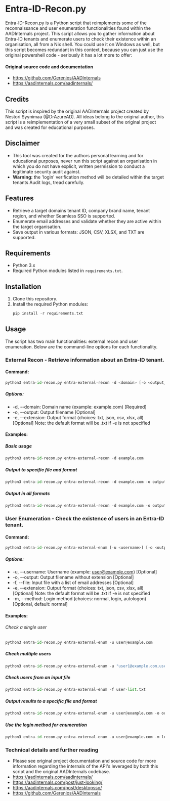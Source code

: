# Entra-ID-Recon.py
Entra-ID-Recon.py is a Python script that reimplements some of the reconnaissance and user enumeration functionalities found within the AADInternals project. This script allows you to gather information about Entra-ID tenants and enumerate users to check their existence within an organisation, all from a Nix shell. You could use it on Windows as well, but this script becomes redundant in this context, because you can just use the original powershell code - seriously it has a lot more to offer:

#### Original source code and documentation
- https://github.com/Gerenios/AADInternals
- https://aadinternals.com/aadinternals/

## Credits
This script is inspired by the original AADInternals project created by Nestori Syynimaa (@DrAzureAD). All ideas belong to the original author, this script is a reimplementation of a very small subset of the original project and was created for educational purposes.

## Disclaimer
- This tool was created for the authors personal learning and for educational purposes, never run this script against an organisation in which you do not have explicit, written permission to conduct a legitimate security audit against.
- **Warning:** the 'login' verification method will be detailed within the target tenants Audit logs, tread carefully.

## Features
- Retrieve a target domains tenant ID, company brand name, tenant region, and whether Seamless SSO is supported.
- Enumerate email addresses and validate whether they are active within the target organisation.
- Save output in various formats: JSON, CSV, XLSX, and TXT are supported.

## Requirements
- Python 3.x
- Required Python modules listed in `requirements.txt`.

## Installation
1. Clone this repository.
2. Install the required Python modules:
    ``` python
    pip install -r requirements.txt
    ```

## Usage
The script has two main functionalities: external recon and user enumeration. Below are the command-line options for each functionality.

### External Recon - Retrieve information about an Entra-ID tenant.

#### Command:
``` python
python3 entra-id-recon.py entra-external-recon -d <domain> [-o <output_file>] [-e <extension>]
```
##### Options:
- -d, --domain: Domain name (example: example.com) [Required]
- -o, --output: Output filename [Optional]
- -e, --extension: Output format (choices: txt, json, csv, xlsx, all) [Optional] Note: the default format will be .txt if -e is not specified

#### Examples:
##### Basic usage
``` python
python3 entra-id-recon.py entra-external-recon -d example.com
```

##### Output to specific file and format
``` python
python3 entra-id-recon.py entra-external-recon -d example.com -o outputfile -e json
```
##### Output in all formats
``` python
python3 entra-id-recon.py entra-external-recon -d example.com -o outputfile -e all
```
### User Enumeration - Check the existence of users in an Entra-ID tenant.

#### Command:
``` python
python3 entra-id-recon.py entra-external-enum [-u <username>] [-o <output_file>] [-f <input_file>] [-e <extension>] [-m <method>]
```
##### Options:
- -u, --username: Username (example: user@example.com) [Optional]
- -o, --output: Output filename without extension [Optional]
- -f, --file: Input file with a list of email addresses [Optional]
- -e, --extension: Output format (choices: txt, json, csv, xlsx, all) [Optional] Note: the default format will be .txt if -e is not specified
- -m, --method: Login method (choices: normal, login, autologon) [Optional, default: normal]

#### Examples:
###### Check a single user
``` python
python3 entra-id-recon.py entra-external-enum -u user@example.com
```
##### Check multiple users
``` python
python3 entra-id-recon.py entra-external-enum -u "user1@example.com,user2@example.com"
```
##### Check users from an input file
``` python
python3 entra-id-recon.py entra-external-enum -f user-list.txt
```
##### Output results to a specific file and format
``` python
python3 entra-id-recon.py entra-external-enum -u user@example.com -o outputfile -e json
```
##### Use the login method for enumeration
``` python
python3 entra-id-recon.py entra-external-enum -u user@example.com -m login
```
### Technical details and further reading
- Please see original project documentation and source code for more information regarding the internals of the API's leveraged by both this script and the original AADInternals codebase.
- https://aadinternals.com/aadinternals/
- https://aadinternals.com/post/just-looking/
- https://aadinternals.com/post/desktopsso/
- https://github.com/Gerenios/AADInternals
